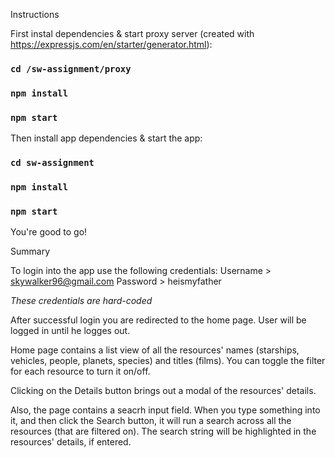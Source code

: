 Instructions

First instal dependencies & start proxy server (created with https://expressjs.com/en/starter/generator.html):
### `cd /sw-assignment/proxy`  
### `npm install`
### `npm start`

Then install app dependencies & start the app:
### `cd sw-assignment`
### `npm install`
### `npm start`

You're good to go!

Summary

To login into the app use the following credentials:
Username > skywalker96@gmail.com
Password > heismyfather

*These credentials are hard-coded*

After successful login you are redirected to the home page.
User will be logged in until he logges out. 

Home page contains a list view of all the resources' names (starships, vehicles, people, planets, species) and titles (films). 
You can toggle the filter for each resource to turn it on/off. 

Clicking on the Details button brings out a modal of the resources' details. 

Also, the page contains a seacrh input field. 
When you type something into it, and then click the Search button, it will run a search across all the resources (that are filtered on).
The search string will be highlighted in the resources' details, if entered.

